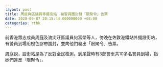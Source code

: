 ```yaml
---
layout: post
title: 周庭與區議員等擺街站　被警員圍封發「限聚令」告票
date: 2020-09-07 20:15:44.000000000 +08:00
categories: rthk
---
```


前香港眾志成員周庭及油尖旺區議員何富榮等人，傍晚在佐敦港鐵站外擺設街站，有警員到場用橙色膠帶圍封，並向他們發出「限聚令」告票。

周庭說，設街站是為了反對全民檢測，到尾聲時有3部警車共10多名警員到場，指她們違反「限聚令」。
